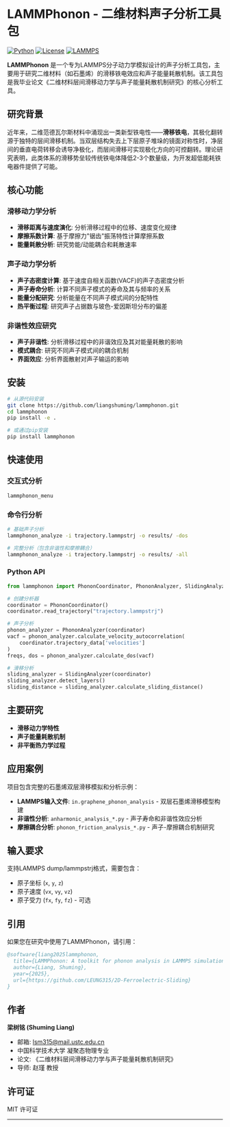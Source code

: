 # LAMMPhonon - 二维材料声子分析工具包

[![Python](https://img.shields.io/badge/Python-3.7+-blue.svg)](https://www.python.org/downloads/)
[![License](https://img.shields.io/badge/License-MIT-green.svg)](https://opensource.org/licenses/MIT)
[![LAMMPS](https://img.shields.io/badge/LAMMPS-Compatible-orange.svg)](https://lammps.sandia.gov/)

**LAMMPhonon** 是一个专为LAMMPS分子动力学模拟设计的声子分析工具包，主要用于研究二维材料（如石墨烯）的滑移铁电效应和声子能量耗散机制。该工具包是我毕业论文《二维材料层间滑移动力学与声子能量耗散机制研究》的核心分析工具。

##  研究背景

近年来，二维范德瓦尔斯材料中涌现出一类新型铁电性——**滑移铁电**，其极化翻转源于独特的层间滑移机制。当双层结构失去上下层原子堆垛的镜面对称性时，净层间的垂直电荷转移会诱导净极化，而层间滑移可实现极化方向的可控翻转。理论研究表明，此类体系的滑移势垒较传统铁电体降低2-3个数量级，为开发超低能耗铁电器件提供了可能。

##  核心功能

### 滑移动力学分析
- **滑移距离与速度演化**: 分析滑移过程中的位移、速度变化规律
- **摩擦系数计算**: 基于摩擦力"锯齿"振荡特性计算摩擦系数
- **能量耗散分析**: 研究势能/动能耦合和耗散速率

### 声子动力学分析
- **声子态密度计算**: 基于速度自相关函数(VACF)的声子态密度分析
- **声子寿命分析**: 计算不同声子模式的寿命及其与频率的关系
- **能量分配研究**: 分析能量在不同声子模式间的分配特性
- **热平衡过程**: 研究声子占据数与玻色-爱因斯坦分布的偏差

### 非谐性效应研究
- **声子非谐性**: 分析滑移过程中的非谐效应及其对能量耗散的影响
- **模式耦合**: 研究不同声子模式间的耦合机制
- **界面效应**: 分析界面散射对声子输运的影响

##  安装

```bash
# 从源代码安装
git clone https://github.com/liangshuming/lammphonon.git
cd lammphonon
pip install -e .

# 或通过pip安装
pip install lammphonon
```

##  快速使用

### 交互式分析
```bash
lammphonon_menu
```

### 命令行分析
```bash
# 基础声子分析
lammphonon_analyze -i trajectory.lammpstrj -o results/ -dos

# 完整分析（包含非谐性和摩擦耦合）
lammphonon_analyze -i trajectory.lammpstrj -o results/ -all
```

### Python API
```python
from lammphonon import PhononCoordinator, PhononAnalyzer, SlidingAnalyzer

# 创建分析器
coordinator = PhononCoordinator()
coordinator.read_trajectory("trajectory.lammpstrj")

# 声子分析
phonon_analyzer = PhononAnalyzer(coordinator)
vacf = phonon_analyzer.calculate_velocity_autocorrelation(
    coordinator.trajectory_data['velocities']
)
freqs, dos = phonon_analyzer.calculate_dos(vacf)

# 滑移分析
sliding_analyzer = SlidingAnalyzer(coordinator)
sliding_analyzer.detect_layers()
sliding_distance = sliding_analyzer.calculate_sliding_distance()
```

##  主要研究

- **滑移动力学特性**
- **声子能量耗散机制**
- **非平衡热力学过程**


##  应用案例

项目包含完整的石墨烯双层滑移模拟和分析示例：
- **LAMMPS输入文件**: `in.graphene_phonon_analysis` - 双层石墨烯滑移模型构建
- **非谐性分析**: `anharmonic_analysis_*.py` - 声子寿命和非谐性效应分析
- **摩擦耦合分析**: `phonon_friction_analysis_*.py` - 声子-摩擦耦合机制研究

##  输入要求

支持LAMMPS dump/lammpstrj格式，需要包含：
- 原子坐标 (`x`, `y`, `z`)
- 原子速度 (`vx`, `vy`, `vz`)
- 原子受力 (`fx`, `fy`, `fz`) - 可选

##  引用

如果您在研究中使用了LAMMPhonon，请引用：

```bibtex
@software{liang2025lammphonon,
  title={LAMMPhonon: A toolkit for phonon analysis in LAMMPS simulations},
  author={Liang, Shuming},
  year={2025},
  url={https://github.com/LEUNG315/2D-Ferroelectric-Sliding}
}
```

##  作者

**梁树铭 (Shuming Liang)**  
-  邮箱: lsm315@mail.ustc.edu.cn  
-  中国科学技术大学 凝聚态物理专业
-  论文: 《二维材料层间滑移动力学与声子能量耗散机制研究》
-  导师: 赵瑾 教授

##  许可证

MIT 许可证

---

